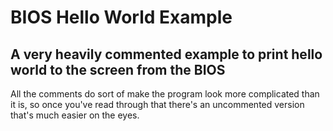 # BIOS Hello World Example

## A very heavily commented example to print hello world to the screen from the BIOS

All the comments do sort of make the program look more complicated than it is, so once you've read through that there's an uncommented version that's much easier on the eyes.